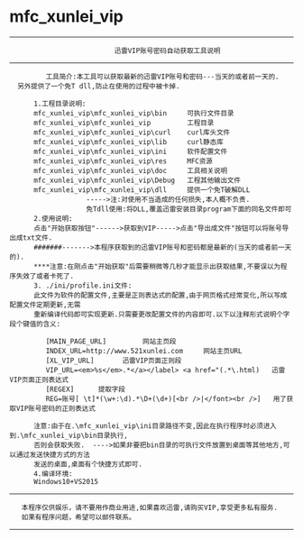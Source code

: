 # mfc_xunlei_vip
   -----------------------------------------------------------------------------------------
		                      迅雷VIP账号密码自动获取工具说明
   -----------------------------------------------------------------------------------------
   
             工具简介:本工具可以获取最新的迅雷VIP账号和密码---当天的或者前一天的.
	  另外提供了一个免T dll,防止在使用的过程中被卡掉.

          1.工程目录说明:
          mfc_xunlei_vip\mfc_xunlei_vip\bin     可执行文件目录
          mfc_xunlei_vip\mfc_xunlei_vip         工程目录
          mfc_xunlei_vip\mfc_xunlei_vip\curl    curl库头文件
          mfc_xunlei_vip\mfc_xunlei_vip\lib     curl静态库
          mfc_xunlei_vip\mfc_xunlei_vip\ini     软件配置文件
          mfc_xunlei_vip\mfc_xunlei_vip\res     MFC资源
          mfc_xunlei_vip\mfc_xunlei_vip\doc     工具相关说明
          mfc_xunlei_vip\mfc_xunlei_vip\Debug   工程其他输出文件
          mfc_xunlei_vip\mfc_xunlei_vip\dll     提供一个免T破解DLL
                       ----->注:对使用不当造成的任何损失,本人概不负责.
                       免Tdll使用:将DLL,覆盖迅雷安装目录program下面的同名文件即可
          2.使用说明:
          点击"开始获取按钮"------>获取到VIP----->点击"导出成文件"按钮可以将账号导出成txt文件.
          #######------->本程序获取到的迅雷VIP账号和密码都是最新的(当天的或者前一天的).
          ****注意:在刚点击"开始获取"后需要稍微等几秒才能显示出获取结果,不要误以为程序失效了或者卡死了.
          3. ./ini/profile.ini文件:
          此文件为软件的配置文件,主要是正则表达式的配置,由于网页格式经常变化,所以写成配置文件定期更新,无需
          重新编译代码即可实现更新.只需要更改配置文件的内容即可.以下以注释形式说明个字段个键值的含义:
          
             [MAIN_PAGE_URL]         网站主页段 
             INDEX_URL=http://www.521xunlei.com     网站主页URL
             [XL_VIP_URL]       迅雷VIP页面正则段
             VIP_URL=<em>%s</em>.*</a></label> <a href="(.*\.html)   迅雷VIP页面正则表达式
             [REGEX]      提取字段
             REG=账号[ \t]*(\w+:\d).*\D+(\d+)[<br />|</font><br />]   用了获取VIP账号密码的正则表达式
             
          注意:由于在.\mfc_xunlei_vip\ini目录路径不变,因此在执行程序时必须进入到.\mfc_xunlei_vip\bin目录执行,
          否则会获取失败.  ---->如果非要把bin目录的可执行文件放置到桌面等其他地方,可以通过发送快捷方式的方法
          发送的桌面,桌面有个快捷方式即可.
          4.编译环境:
          Windows10+VS2015
   -----------------------------------------------------------------------------------------
       本程序仅供娱乐，请不要用作商业用途,如果喜欢迅雷,请购买VIP,享受更多私有服务.
       如果有程序问题，希望可以邮件联系。
   -----------------------------------------------------------------------------------------
